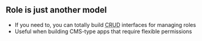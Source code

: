 ## Role is just another model

* If you need to, you can totally build <abbr title="Create Read Update Delete">CRUD</abbr> interfaces for managing roles
* Useful when building CMS-type apps that require flexible permissions